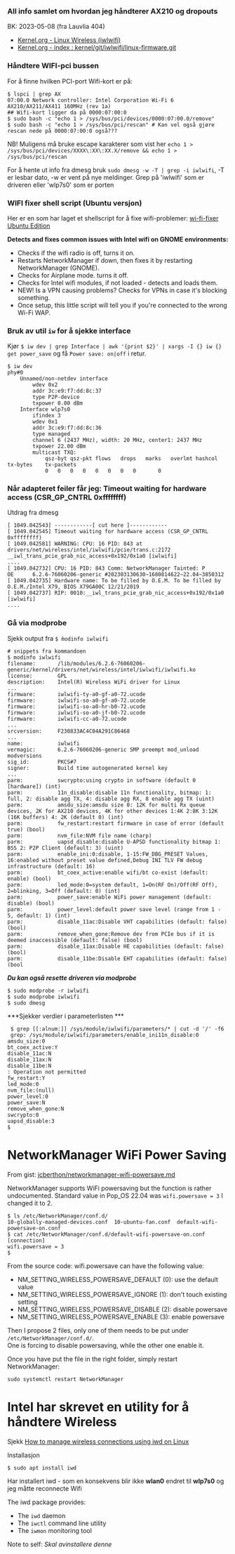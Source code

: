 ### All info samlet om hvordan jeg håndterer AX210 og dropouts

BK: 2023-05-08 (fra Lauvlia 404)

* [Kernel.org - Linux Wireless (iwlwifi)](https://wireless.wiki.kernel.org/en/users/drivers/iwlwifi)
* [Kernel.org - index : kernel/git/iwlwifi/linux-firmware.git](https://git.kernel.org/pub/scm/linux/kernel/git/iwlwifi/linux-firmware.git/)

### Håndtere WIFI-pci bussen

For å finne hvilken PCI-port Wifi-kort er på:

``` console
$ lspci | grep AX
07:00.0 Network controller: Intel Corporation Wi-Fi 6 AX210/AX211/AX411 160MHz (rev 1a)
## Wifi-kort ligger da på 0000:07:00:0 
$ sudo bash -c "echo 1 > /sys/bus/pci/devices/0000:07:00.0/remove"
$ sudo bash -c "echo 1 > /sys/bus/pci/rescan" # Kan vel også gjøre rescan nede på 0000:07:00:0 også???
```
NB!  Muligens må bruke escape karakterer som vist her `echo 1 > /sys/bus/pci/devices/XXXX\:XX\:XX.X/remove && echo 1 > /sys/bus/pci/rescan`


For å hente ut info fra dmesg bruk `sudo dmesg -w -T | grep -i iwlwifi`, -T er lesbar dato, -w er vent på nye meldinger.
Grep på 'iwlwifi' som er driveren eller 'wlp7s0' som er porten


### WIFI fixer shell script (Ubuntu versjon)
Her er en som har laget et shellscript for å fixe wifi-problemer:  [wi-fi-fixer Ubuntu Edition](https://github.com/ctsdownloads/wi-fi-fixer)

**Detects and fixes common issues with Intel wifi on GNOME environments:**

- Checks if the wifi radio is off, turns it on.
- Restarts NetworkManager if down, then fixes it by restarting NetworkManager (GNOME).
- Checks for Airplane mode. turns it off.
- Checks for Intel wifi modules, if not loaded - detects and loads them.
- NEW! Is a VPN causing problems? Checks for VPNs in case it's blocking something.
- Once setup, this little script will tell you if you're connected to the wrong Wi-Fi WAP.

### Bruk av util `iw` for å sjekke interface

Kjør `$ iw dev | grep Interface | awk '{print $2}' | xargs -I {} iw {} get power_save`  og få `Power save: on|off`
 i retur.
 
```console
$ iw dev
phy#0
	Unnamed/non-netdev interface
		wdev 0x2
		addr 3c:e9:f7:dd:8c:37
		type P2P-device
		txpower 0.00 dBm
	Interface wlp7s0
		ifindex 3
		wdev 0x1
		addr 3c:e9:f7:dd:8c:36
		type managed
		channel 6 (2437 MHz), width: 20 MHz, center1: 2437 MHz
		txpower 22.00 dBm
		multicast TXQ:
			qsz-byt	qsz-pkt	flows	drops	marks	overlmt	hashcol	tx-bytes	tx-packets
			0	0	0	0	0	0	0	0		0
```

### Når adapteret feiler får jeg: Timeout waiting for hardware access (CSR_GP_CNTRL 0xffffffff)

Utdrag fra dmesg
```console
[ 1049.042543] ------------[ cut here ]------------
[ 1049.042545] Timeout waiting for hardware access (CSR_GP_CNTRL 0xffffffff)
[ 1049.042581] WARNING: CPU: 16 PID: 843 at drivers/net/wireless/intel/iwlwifi/pcie/trans.c:2172 __iwl_trans_pcie_grab_nic_access+0x192/0x1a0 [iwlwifi]
....
[ 1049.042732] CPU: 16 PID: 843 Comm: NetworkManager Tainted: P           OE      6.2.6-76060206-generic #202303130630~1680814622~22.04~3850312
[ 1049.042735] Hardware name: To be filled by O.E.M. To be filled by O.E.M./Intel X79, BIOS X79GA00C 12/21/2019
[ 1049.042737] RIP: 0010:__iwl_trans_pcie_grab_nic_access+0x192/0x1a0 [iwlwifi]
....
```
### Gå via modprobe

Sjekk output fra `$ m̀odinfo iwlwifi`

```console
# snippets fra kommandoen 
$ modinfo iwlwifi
filename:       /lib/modules/6.2.6-76060206-generic/kernel/drivers/net/wireless/intel/iwlwifi/iwlwifi.ko
license:        GPL
description:    Intel(R) Wireless WiFi driver for Linux
...
firmware:       iwlwifi-ty-a0-gf-a0-72.ucode
firmware:       iwlwifi-so-a0-gf-a0-72.ucode
firmware:       iwlwifi-so-a0-hr-b0-72.ucode
firmware:       iwlwifi-so-a0-jf-b0-72.ucode
firmware:       iwlwifi-cc-a0-72.ucode
...
srcversion:     F230833AC4C04A291C86468
...
name:           iwlwifi
vermagic:       6.2.6-76060206-generic SMP preempt mod_unload modversions 
sig_id:         PKCS#7
signer:         Build time autogenerated kernel key
...
parm:           swcrypto:using crypto in software (default 0 [hardware]) (int)
parm:           11n_disable:disable 11n functionality, bitmap: 1: full, 2: disable agg TX, 4: disable agg RX, 8 enable agg TX (uint)
parm:           amsdu_size:amsdu size 0: 12K for multi Rx queue devices, 2K for AX210 devices, 4K for other devices 1:4K 2:8K 3:12K (16K buffers) 4: 2K (default 0) (int)
parm:           fw_restart:restart firmware in case of error (default true) (bool)
parm:           nvm_file:NVM file name (charp)
parm:           uapsd_disable:disable U-APSD functionality bitmap 1: BSS 2: P2P Client (default: 3) (uint)
parm:           enable_ini:0:disable, 1-15:FW_DBG_PRESET Values, 16:enabled without preset value defined,Debug INI TLV FW debug infrastructure (default: 16)
parm:           bt_coex_active:enable wifi/bt co-exist (default: enable) (bool)
parm:           led_mode:0=system default, 1=On(RF On)/Off(RF Off), 2=blinking, 3=Off (default: 0) (int)
parm:           power_save:enable WiFi power management (default: disable) (bool)
parm:           power_level:default power save level (range from 1 - 5, default: 1) (int)
parm:           disable_11ac:Disable VHT capabilities (default: false) (bool)
parm:           remove_when_gone:Remove dev from PCIe bus if it is deemed inaccessible (default: false) (bool)
parm:           disable_11ax:Disable HE capabilities (default: false) (bool)
parm:           disable_11be:Disable EHT capabilities (default: false) (bool
```

***Du kan også resette driveren via modprobe***
```console
$ sudo modprobe -r iwlwifi
$ sudo modprobe iwlwifi
$ sudo dmesg
```

***Sjekker verdier i parameterlisten ***

```console
 $ grep [[:alnum:]] /sys/module/iwlwifi/parameters/* | cut -d '/' -f6
 grep: /sys/module/iwlwifi/parameters/enable_ini11n_disable:0
amsdu_size:0
bt_coex_active:Y
disable_11ac:N
disable_11ax:N
disable_11be:N
: Operation not permitted
fw_restart:Y
led_mode:0
nvm_file:(null)
power_level:0
power_save:N
remove_when_gone:N
swcrypto:0
uapsd_disable:3
$
```


NetworkManager WiFi Power Saving
================================

From gist: [jcberthon/networkmanager-wifi-powersave.md](https://gist.github.com/jcberthon/ea8cfe278998968ba7c5a95344bc8b55)

NetworkManager supports WiFi powersaving but the function is rather undocumented. Standard value in Pop_OS 22.04 was `wifi.powersave = 3`
I changed it to 2.

```console
$ ls /etc/NetworkManager/conf.d/
10-globally-managed-devices.conf  10-ubuntu-fan.conf  default-wifi-powersave-on.conf
$ cat /etc/NetworkManager/conf.d/default-wifi-powersave-on.conf
[connection]
wifi.powersave = 3
$ 
```


From the source code: wifi.powersave can have the following value:

  - NM_SETTING_WIRELESS_POWERSAVE_DEFAULT (0): use the default value
  - NM_SETTING_WIRELESS_POWERSAVE_IGNORE  (1): don't touch existing setting
  - NM_SETTING_WIRELESS_POWERSAVE_DISABLE (2): disable powersave
  - NM_SETTING_WIRELESS_POWERSAVE_ENABLE  (3): enable powersave

Then I propose 2 files, only one of them needs to be put under `/etc/NetworkManager/conf.d/`.  
One is forcing to disable powersaving, while the other one enable it.

Once you have put the file in the right folder, simply restart NetworkManager:

    sudo systemctl restart NetworkManager


Intel har skrevet en utility for å håndtere Wireless
====================================================

Sjekk [How to manage wireless connections using iwd on Linux](https://linuxconfig.org/how-to-manage-wireless-connections-using-iwd-on-linux)

Installasjon
```console
$ sudo apt install iwd
```
Har installert iwd - som en konsekvens blir ikke **wlan0** endret til **wlp7s0** og jeg måtte reconnecte Wifi

The iwd package provides:

* The `iwd` daemon
* The `iwctl` command line utility
* The `iwmon` monitoring tool


Note to self: *Skal avinstallere denne*

